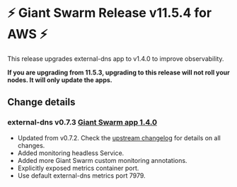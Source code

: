 # :zap: Giant Swarm Release v11.5.4 for AWS :zap:

This release upgrades external-dns app to v1.4.0 to improve observability.

**If you are upgrading from 11.5.3, upgrading to this release will not roll your nodes. It will only update the apps.**

## Change details

### external-dns v0.7.3 [Giant Swarm app 1.4.0](https://github.com/giantswarm/external-dns-app/blob/master/CHANGELOG.md#140---2020-08-21)

- Updated from v0.7.2. Check the [upstream changelog](https://github.com/kubernetes-sigs/external-dns/releases/tag/v0.7.3) for details on all changes.
- Added monitoring headless Service.
- Added more Giant Swarm custom monitoring annotations.
- Explicitly exposed metrics container port.
- Use default external-dns metrics port 7979.
